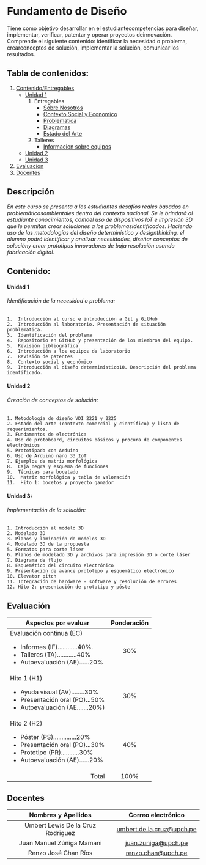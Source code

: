 # Fundamento de Diseño 
Tiene como objetivo desarrollar en el estudiantecompetencias para diseñar, implementar, verificar, patentar y operar proyectos deinnovación. Comprende el siguiente contenido: identificar la necesidad o problema, crearconceptos de solución, implementar la solución, comunicar los resultados.

## Tabla de contenidos:

1. [Contenido/Entregables](#Contenido)
    - [Unidad 1](#Unidad-1)
      1. Entregables
         * [Sobre Nosotros](Entregables/Sobre_nosotros.md)       
         * [Contexto Social y Economico](Entregables/Contexto_SyE.md)
         * [Problematica](Entregables/Def_prob.md)
         * [Diagramas](Entregables/Conectando_con_nuestros_usuarios.md)
         * [Estado del Arte](Entregables/Estado_del_arte.md)
      2. Talleres
         * [Informacion sobre equipos](Entregables/Informe_equipolab.md)
    - [Unidad 2](#Unidad-2)
    - [Unidad 3](#Unidad-3)
2. [Evaluación](#Evaluación)
3. [Docentes](#Docentes)

## Descripción 
_En este curso se presenta a los estudiantes desafíos reales basados en problemáticasambientales dentro del contexto nacional. Se le brindará al estudiante conocimientos, comoel uso de dispositivos IoT e impresión 3D que le permitan crear soluciones a los problemasidentificados. Haciendo uso de las metodologías del diseño determinístico y designthinking, el alumno podrá identificar y analizar necesidades, diseñar conceptos de solucióny crear prototipos innovadores de baja resolución usando fabricación digital._

## Contenido:

#### Unidad 1
###### Identificación de la necesidad o problema:
    1.  Introducción al curso e introducción a Git y GitHub
    2.  Introducción al laboratorio. Presentación de situación problemática.
    3.  Identificación del problema
    4.  Repositorio en GitHub y presentación de los miembros del equipo.
    5.  Revisión bibliográfica
    6.  Introducción a los equipos de laboratorio
    7.  Revisión de patentes
    8.  Contexto social y económico
    9.  Introducción al diseño determinístico10. Descripción del problema identificado. 
#### Unidad 2
###### Creación de conceptos de solución:
    1. Metodología de diseño VDI 2221 y 2225
    2. Estado del arte (contexto comercial y científico) y lista de requerimientos.
    3. Fundamentos de electrónica
    4. Uso de protoboard, circuitos básicos y procura de componentes electrónicos
    5. Prototipado con Arduino
    6. Uso de Arduino nano 33 IoT
    7. Ejemplos de matriz morfológica
    8.  Caja negra y esquema de funciones
    9.  Técnicas para bocetado
    10.  Matriz morfológica y tabla de valoración
    11.  Hito 1: bocetos y proyecto ganador

#### Unidad 3:
###### Implementación de la solución:
    1. Introducción al modelo 3D
    2. Modelado 3D
    3. Planos y laminación de modelos 3D
    4. Modelado 3D de la propuesta
    5. Formatos para corte láser
    6. Planos de modelado 3D y archivos para impresión 3D o corte láser
    7. Diagrama de flujo
    8. Esquemático del circuito electrónico
    9. Presentación de avance prototipo y esquemático electrónico
    10. Elevator pitch
    11. Integración de hardware - software y resolución de errores
    12. Hito 2: presentación de prototipo y póste
    
## Evaluación 
<table>
    <thead>
        <tr>
            <th>Aspectos por evaluar</th>
            <th>Ponderación</th>
        </tr>
    </thead>
    <tbody>
        <tr>
            <td align="left ">Evaluación continua (EC)
<ul>
  <li>Informes (IF)............40%.</li>
  <li>Talleres (TA)............40%</li>
  <li>Autoevaluación (AE)......20%</li>
</ul>
</td>
            <td align="center">30%</td>
        </tr>
         <td align="left ">Hito 1 (H1)
<ul>
  <li>Ayuda visual (AV)........30%</li>
  <li>Presentación oral (PO)...50%</li>
  <li>Autoevaluación (AE.......20%)</li>
</ul>
</td>
            <td align="center">30%</td>
        </tr>
         <td align="left ">Hito 2 (H2)
<ul>
  <li>Póster (PS)..............20%</li>
  <li>Presentación oral (PO)...30%</li>
  <li>Prototipo (PR)...........30% </li>
  <li>Autoevaluación (AE)......20%</li>
</ul>
</td>
            <td align="center">40%</td>
        </tr>
        <tr>
            <td align=" right">Total</td>
            <td align="center">100%</td>
        </tr>
    </tbody>
</table> 



## Docentes
|  Nombres y Apellidos |  Correo electrónico   |
|:------:|:------:|
| Umbert Lewis De la Cruz Rodriguez  | umbert.de.la.cruz@upch.pe  |
| Juan Manuel Zúñiga Mamani  | juan.zuniga@upch.pe  |
| Renzo José Chan Ríos  | renzo.chan@upch.pe  |

